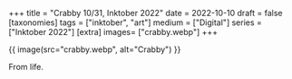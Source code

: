 +++
title = "Crabby 10/31, Inktober 2022"
date = 2022-10-10
draft =  false
[taxonomies]
tags = ["inktober", "art"]
medium = ["Digital"]
series = ["Inktober 2022"]
[extra]
images= ["crabby.webp"]
+++

{{ image(src="crabby.webp", alt="Crabby") }}

From life.

